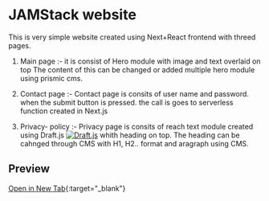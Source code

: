 # JAMStack website

This is very simple website created using Next+React frontend with threed pages.
1. Main page :- it is consist of Hero module with image and text overlaid on top
  The content of this can be changed or added multiple hero module using prismic cms.

2. Contact page :- Contact page is consits of user name and password. when the submit
  button is pressed. the call is goes to serverless function created in Next.js

3. Privacy- policy :- Privacy page is consits of reach text module created using Draft.js [![Draft.js](https://draftjs.org/img/draftjs-logo.svg)](https://draftjs.org/) whith heading on top.
The heading can be cahnged through CMS with H1, H2.. format and aragraph using CMS.
## Preview

[Open in New Tab](https://jamstack-frontend-green.vercel.app){:target="_blank"}

